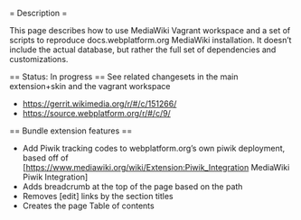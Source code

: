 = Description =

This page describes how to use MediaWiki Vagrant workspace and a set of scripts to reproduce docs.webplatform.org MediaWiki installation. It doesn’t include the actual database, but rather the full set of dependencies and customizations.

== Status: In progress ==
See related changesets in the main extension+skin and the vagrant workspace
* https://gerrit.wikimedia.org/r/#/c/151266/
* https://source.webplatform.org/r/#/c/9/

== Bundle extension features ==
* Add Piwik tracking codes to webplatform.org’s own piwik deployment, based off of [https://www.mediawiki.org/wiki/Extension:Piwik_Integration MediaWiki Piwik Integration]
* Adds breadcrumb at the top of the page based on the path
* Removes <nowiki>[edit]</nowiki> links by the section titles
* Creates the page Table of contents